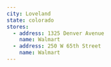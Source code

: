 ```yaml
---
city: Loveland
state: colorado
stores:
  - address: 1325 Denver Avenue
    name: Walmart
  - address: 250 W 65th Street
    name: Walmart
---
```

